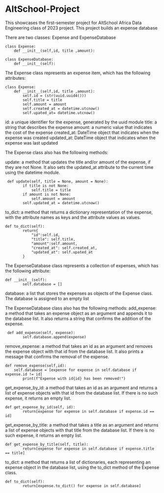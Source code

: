 # AltSchool-Project
This showcases the first-semester project for AltSchool Africa Data Engineering class of 2023 project.
This project builds an expense database 

There are two classes: Expense and ExpenseDatabase
```
class Expense:
    def __init__(self,id, title ,amount):
```` 
```
class ExpenseDatabase:
    def __init__(self):
````

The Expense class represents an expense item, which has the following attributes:

```
class Expense:
    def __init__(self,id, title ,amount):
        self.id = (str(uuid.uuid4()))
        self.title = title
        self.amount = amount
        self.created_at = datetime.utcnow()
        self.upated_at= datetime.utcnow()
```
id: a unique identifier for the expense, generated by the uuid module
title: a string that describes the expense
amount: a numeric value that indicates the cost of the expense
created_at:  DateTime object that indicates when the expense was created
updated_at:  DateTime object that indicates when the expense was last updated

The Expense class also has the following methods:

update: a method that updates the title and/or amount of the expense, if they are not None. It also sets the updated_at attribute to the current time using the datetime module.
```
 def update(self, title = None, amount = None):
        if title is not None:
            self.title = title
        if amount is not None:
            self.amount = amount
        self.updated_at = datetime.utcnow()
```

to_dict: a method that returns a dictionary representation of the expense, with the attribute names as keys and the attribute values as values.

```
def to_dict(self):
        return{
            "id":self.id,
            "title": self.title,
            "amount":self.amount,
            "created_at": self.created_at,
            "updated_at": self.upated_at
        }
```

The ExpenseDatabase class represents a collection of expenses, which has the following attribute:

```
def __init__(self):
        self.database = []
```

database: a list that stores the expenses as objects of the Expense class. The database is assigned to an empty list 


The ExpenseDatabase class also has the following methods:
add_expense: a method that takes an expense object as an argument and appends it to the database list. It also returns a string that confirms the addition of the expense.

```
 def add_expense(self, expense):
        self.database.append(expense)

````

remove_expense: a method that takes an id as an argument and removes the expense object with that id from the database list. It also prints a message that confirms the removal of the expense.


```
def remove_expense(self,id):
    self.database = [expense for expense in self.database if expense.id != id]
        print(f"Expense with id{id} has been removed!")
```


get_expense_by_id: a method that takes an id as an argument and returns a list of expense objects with that id from the database list. If there is no such expense, it returns an empty list.

```
def get_expense_by_id(self, id):
        return[expense for expense in self.database if expense.id == id]
```


get_expense_by_title: a method that takes a title as an argument and returns a list of expense objects with that title from the database list. If there is no such expense, it returns an empty list.


```
def get_expense_by_title(self, title):
        return[expense for expense in self.database if expense.title == title]

```


to_dict: a method that returns a list of dictionaries, each representing an expense object in the database list, using the to_dict method of the Expense class.


```
def to_dict(self):
        return[expense.to_dict() for expense in self.database]
```

